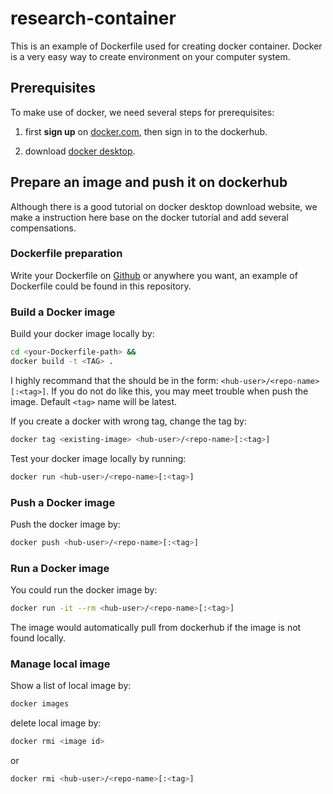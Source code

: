 # research-container

This is an example of Dockerfile used for creating docker container. Docker is a very easy way to create environment on your computer system.

## Prerequisites

To make use of docker, we need several steps for prerequisites:

1. first **sign up** on [docker.com](https://www.docker.com/get-started), then sign in to the dockerhub.

2. download [docker desktop](https://hub.docker.com/?overlay=onboarding).

## Prepare an image and push it on dockerhub

Although there is a good tutorial on docker desktop download website, we make a instruction here base on the docker tutorial and add several compensations.

### Dockerfile preparation

Write your Dockerfile on [Github](https://github.com/) or anywhere you want, an example of Dockerfile could be found in this repository.

### Build a Docker image 

Build your docker image locally by:

```bash
cd <your-Dockerfile-path> &&
docker build -t <TAG> .
```

I highly recommand that the **<TAG>** should be in the form: ```<hub-user>/<repo-name>[:<tag>]```. If you do not do like this, you may meet trouble when push the image. Default ```<tag>``` name will be latest.

If you create a docker with wrong tag, change the tag by: 

```bash
docker tag <existing-image> <hub-user>/<repo-name>[:<tag>]
```  

Test your docker image locally by running:
```bash
docker run <hub-user>/<repo-name>[:<tag>]
```

### Push a Docker image

Push the docker image by:

```bash
docker push <hub-user>/<repo-name>[:<tag>]
``` 

### Run a Docker image

You could run the docker image by:

```bash
docker run -it --rm <hub-user>/<repo-name>[:<tag>]
```

The image would automatically pull from dockerhub if the image is not found locally.

### Manage local image

Show a list of local image by:

```bash
docker images
```

delete local image by:

```bash
docker rmi <image id>
```

or

```bash
docker rmi <hub-user>/<repo-name>[:<tag>]
```